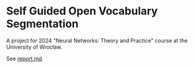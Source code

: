 # Self Guided Open Vocabulary Segmentation

A project for 2024 "Neural Networks: Theory and Practice" course at the University of Wrocław.

See [report.md](report.md).
